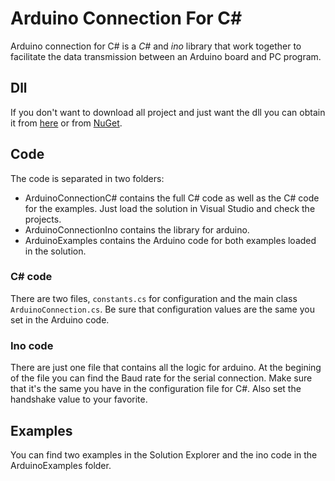# Arduino Connection For C#
Arduino connection for C# is a *C#* and *ino* library that work together to facilitate the data transmission between an Arduino board and PC program.

## Dll
If you don't want to download all project and just want the dll you can obtain it from [here](https://github.com/legomolina/ArduinoConnectionForCSharp/tree/master/Dll/ArduinoConnection.dll) or from [NuGet](https://www.nuget.org/packages/ArduinoConnectionForCSharp/1.0.0).

## Code 
The code is separated in two folders:
- ArduinoConnectionC# contains the full C# code as well as the C# code for the examples. Just load the solution in Visual Studio and check the projects.
- ArduinoConnectionIno contains the library for arduino.
- ArduinoExamples contains the Arduino code for both examples loaded in the solution.

### C# code
There are two files, `constants.cs` for configuration and the main class `ArduinoConnection.cs`. Be sure that configuration values are the same you set in the Arduino code.

### Ino code
There are just one file that contains all the logic for arduino. At the begining of the file you can find the Baud rate for the serial connection. Make sure that it's the same you have in the configuration file for C#. 
Also set the handshake value to your favorite.

## Examples
You can find two examples in the Solution Explorer and the ino code in the ArduinoExamples folder.